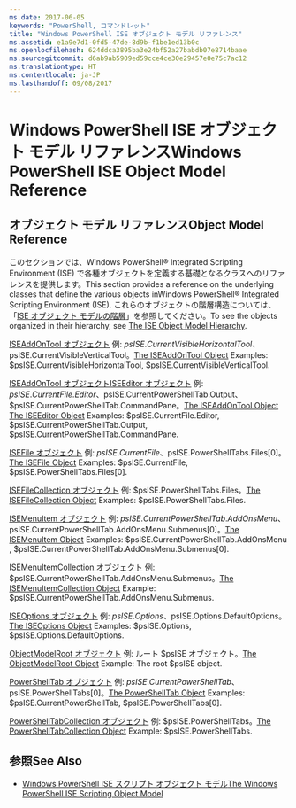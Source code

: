 ```yaml
---
ms.date: 2017-06-05
keywords: "PowerShell, コマンドレット"
title: "Windows PowerShell ISE オブジェクト モデル リファレンス"
ms.assetid: e1a9e7d1-0fd5-47de-8d9b-f1be1ed13b0c
ms.openlocfilehash: 624ddca3895ba3e24bf52a27babdb07e8714baae
ms.sourcegitcommit: d6ab9ab5909ed59cce4ce30e29457e0e75c7ac12
ms.translationtype: HT
ms.contentlocale: ja-JP
ms.lasthandoff: 09/08/2017
---
```

# <a name="windows-powershell-ise-object-model-reference"></a><span data-ttu-id="27594-103">Windows PowerShell ISE オブジェクト モデル リファレンス</span><span class="sxs-lookup"><span data-stu-id="27594-103">Windows PowerShell ISE Object Model Reference</span></span>
  
## <a name="object-model-reference"></a><span data-ttu-id="27594-104">オブジェクト モデル リファレンス</span><span class="sxs-lookup"><span data-stu-id="27594-104">Object Model Reference</span></span>
 <span data-ttu-id="27594-105">このセクションでは、Windows PowerShell® Integrated Scripting Environment (ISE) で各種オブジェクトを定義する基礎となるクラスへのリファレンスを提供します。</span><span class="sxs-lookup"><span data-stu-id="27594-105">This section provides a reference on the underlying classes that define the various objects inWindows PowerShell® Integrated Scripting Environment (ISE).</span></span> <span data-ttu-id="27594-106">これらのオブジェクトの階層構造については、「[ISE オブジェクト モデルの階層](The-ISE-Object-Model-Hierarchy.md)」を参照してください。</span><span class="sxs-lookup"><span data-stu-id="27594-106">To see the objects organized in their hierarchy, see [The ISE Object Model Hierarchy](The-ISE-Object-Model-Hierarchy.md).</span></span>

 <span data-ttu-id="27594-107">[ISEAddOnTool オブジェクト](The-ISEAddOnTool-Object.md) 例: $psISE.CurrentVisibleHorizontalTool、$psISE.CurrentVisibleVerticalTool。</span><span class="sxs-lookup"><span data-stu-id="27594-107">[The ISEAddOnTool Object](The-ISEAddOnTool-Object.md) Examples: $psISE.CurrentVisibleHorizontalTool, $psISE.CurrentVisibleVerticalTool.</span></span>

 <span data-ttu-id="27594-108">[ISEAddOnTool オブジェクト](The-ISEAddOnTool-Object.md)[ISEEditor オブジェクト](The-ISEEditor-Object.md) 例: $psISE.CurrentFile.Editor、$psISE.CurrentPowerShellTab.Output、$psISE.CurrentPowerShellTab.CommandPane。</span><span class="sxs-lookup"><span data-stu-id="27594-108">[The ISEAddOnTool Object](The-ISEAddOnTool-Object.md) [The ISEEditor Object](The-ISEEditor-Object.md) Examples: $psISE.CurrentFile.Editor, $psISE.CurrentPowerShellTab.Output, $psISE.CurrentPowerShellTab.CommandPane.</span></span>

 <span data-ttu-id="27594-109">[ISEFile オブジェクト](The-ISEFile-Object.md) 例: $psISE.CurrentFile、$psISE.PowerShellTabs.Files\[0\]。</span><span class="sxs-lookup"><span data-stu-id="27594-109">[The ISEFile Object](The-ISEFile-Object.md) Examples: $psISE.CurrentFile, $psISE.PowerShellTabs.Files\[0\].</span></span>

 <span data-ttu-id="27594-110">[ISEFileCollection オブジェクト](The-ISEFileCollection-Object.md) 例: $psISE.PowerShellTabs.Files。</span><span class="sxs-lookup"><span data-stu-id="27594-110">[The ISEFileCollection Object](The-ISEFileCollection-Object.md) Examples: $psISE.PowerShellTabs.Files.</span></span>

 <span data-ttu-id="27594-111">[ISEMenuItem オブジェクト](The-ISEMenuItem-Object.md) 例: $psISE.CurrentPowerShellTab.AddOnsMenu、$psISE.CurrentPowerShellTab.AddOnsMenu.Submenus\[0\]。</span><span class="sxs-lookup"><span data-stu-id="27594-111">[The ISEMenuItem Object](The-ISEMenuItem-Object.md) Examples: $psISE.CurrentPowerShellTab.AddOnsMenu , $psISE.CurrentPowerShellTab.AddOnsMenu.Submenus\[0\].</span></span>

 <span data-ttu-id="27594-112">[ISEMenuItemCollection オブジェクト](The-ISEMenuItemCollection-Object.md) 例: $psISE.CurrentPowerShellTab.AddOnsMenu.Submenus。</span><span class="sxs-lookup"><span data-stu-id="27594-112">[The ISEMenuItemCollection Object](The-ISEMenuItemCollection-Object.md) Example: $psISE.CurrentPowerShellTab.AddOnsMenu.Submenus.</span></span>

 <span data-ttu-id="27594-113">[ISEOptions オブジェクト](The-ISEOptions-Object.md) 例: $psISE.Options、$psISE.Options.DefaultOptions。</span><span class="sxs-lookup"><span data-stu-id="27594-113">[The ISEOptions Object](The-ISEOptions-Object.md) Examples: $psISE.Options, $psISE.Options.DefaultOptions.</span></span>

 <span data-ttu-id="27594-114">[ObjectModelRoot オブジェクト](The-ObjectModelRoot-Object.md) 例: ルート $psISE オブジェクト。</span><span class="sxs-lookup"><span data-stu-id="27594-114">[The ObjectModelRoot Object](The-ObjectModelRoot-Object.md) Example: The root $psISE object.</span></span>

 <span data-ttu-id="27594-115">[PowerShellTab オブジェクト](The-PowerShellTab-Object.md) 例: $psISE.CurrentPowerShellTab、$psISE.PowerShellTabs\[0\]。</span><span class="sxs-lookup"><span data-stu-id="27594-115">[The PowerShellTab Object](The-PowerShellTab-Object.md) Examples: $psISE.CurrentPowerShellTab, $psISE.PowerShellTabs\[0\].</span></span>

 <span data-ttu-id="27594-116">[PowerShellTabCollection オブジェクト](The-PowerShellTabCollection-Object.md) 例: $psISE.PowerShellTabs。</span><span class="sxs-lookup"><span data-stu-id="27594-116">[The PowerShellTabCollection Object](The-PowerShellTabCollection-Object.md) Example: $psISE.PowerShellTabs.</span></span>

## <a name="see-also"></a><span data-ttu-id="27594-117">参照</span><span class="sxs-lookup"><span data-stu-id="27594-117">See Also</span></span>
- [<span data-ttu-id="27594-118">Windows PowerShell ISE スクリプト オブジェクト モデル</span><span class="sxs-lookup"><span data-stu-id="27594-118">The Windows PowerShell ISE Scripting Object Model</span></span>](The-Windows-PowerShell-ISE-Scripting-Object-Model.md)
